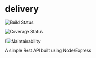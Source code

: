 # delivery

![Build Status](https://travis-ci.com/Sojisoyoye/delivery.svg?branch=develop)

![Coverage Status](https://coveralls.io/repos/github/Sojisoyoye/delivery/badge.svg?branch=develop)

[![Maintainability](https://api.codeclimate.com/v1/badges/a01b82f975c42dac67cd/maintainability)

A simple Rest API built using Node/Express